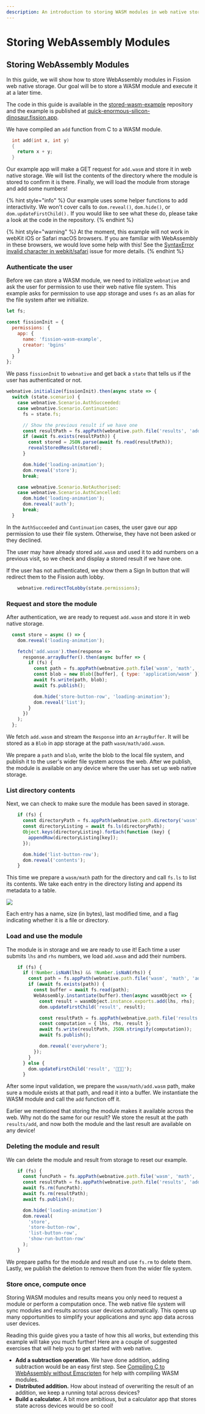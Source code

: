 ```yaml
---
description: An introduction to storing WASM modules in web native storage
---
```


# Storing WebAssembly Modules

## Storing WebAssembly Modules

In this guide, we will show how to store WebAssembly modules in Fission web native storage. Our goal will be to store a WASM module and execute it at a later time.

The code in this guide is available in the [stored-wasm-example](https://github.com/fission-suite/stored-wasm-example) repository and the example is published at [quick-enormous-silicon-dinosaur.fission.app](https://quick-enormous-silicon-dinosaur.fission.app).

We have compiled an `add` function from C to a WASM module.

```c
  int add(int x, int y)
  {
    return x + y;
  }
```

Our example app will make a GET request for `add.wasm` and store it in web native storage. We will list the contents of the directory where the module is stored to confirm it is there. Finally, we will load the module from storage and add some numbers!

{% hint style="info" %}
Our example uses some helper functions to add interactivity. We won't cover calls to `dom.reveal()`, `dom.hide()`, or `dom.updateFirstChild().` If you would like to see what these do, please take a look at the code in the repository.
{% endhint %}

{% hint style="warning" %}
At the moment, this example will not work in webKit iOS or Safari macOS browsers. If you are familiar with WebAssembly in these browsers, we would love some help with this! See the [SyntaxError invalid character in webkit/safari](https://github.com/bgins/fission-stored-wasm-example/issues/1) issue for more details.
{% endhint %}

### Authenticate the user

Before we can store a WASM module, we need to initialize `webnative` and ask the user for permission to use their web native file system. This example asks for permission to use app storage and uses `fs` as an alias for the file system after we initialize.

```javascript
let fs;

const fissionInit = {
  permissions: {
    app: {
      name: 'fission-wasm-example',
      creator: 'bgins'
    }
  }
};
```

We pass `fissionInit` to `webnative` and get back a `state` that tells us if the user has authenticated or not.

```javascript
webnative.initialize(fissionInit).then(async state => {
  switch (state.scenario) {
    case webnative.Scenario.AuthSucceeded:
    case webnative.Scenario.Continuation:
      fs = state.fs;

      // Show the previous result if we have one
      const resultPath = fs.appPath(webnative.path.file('results', 'add'));
      if (await fs.exists(resultPath)) {
        const stored = JSON.parse(await fs.read(resultPath));
        revealStoredResult(stored);
      }

      dom.hide('loading-animation');
      dom.reveal('store');
      break;

    case webnative.Scenario.NotAuthorised:
    case webnative.Scenario.AuthCancelled:
      dom.hide('loading-animation');
      dom.reveal('auth');
      break;
  }
```

In the `AuthSucceeded` and `Continuation` cases, the user gave our app permission to use their file system. Otherwise, they have not been asked or they declined.

The user may have already stored `add.wasm` and used it to add numbers on a previous visit, so we check and display a stored result if we have one.

If the user has not authenticated, we show them a Sign In button that will redirect them to the Fission auth lobby.

```javascript
    webnative.redirectToLobby(state.permissions);
```

### Request and store the module

After authentication, we are ready to request `add.wasm` and store it in web native storage.

```javascript
  const store = async () => {
    dom.reveal('loading-animation');

    fetch('add.wasm').then(response =>
      response.arrayBuffer().then(async buffer => {
        if (fs) {
          const path = fs.appPath(webnative.path.file('wasm', 'math', 'add.wasm'));
          const blob = new Blob([buffer], { type: 'application/wasm' });
          await fs.write(path, blob);
          await fs.publish();

          dom.hide('store-button-row', 'loading-animation');
          dom.reveal('list');
        }
      })
    );
  };
```

We fetch `add.wasm` and stream the `Response` into an `ArrayBuffer`. It will be stored as a `Blob` in app storage at the path `wasm/math/add.wasm`.

We prepare a `path` and `blob`, write the blob to the local file system, and publish it to the user's wider file system across the web. After we publish, the module is available on any device where the user has set up web native storage.

### List directory contents

Next, we can check to make sure the module has been saved in storage.

```javascript
    if (fs) {
      const directoryPath = fs.appPath(webnative.path.directory('wasm', 'math'));
      const directoryListing = await fs.ls(directoryPath);
      Object.keys(directoryListing).forEach(function (key) {
        appendRow(directoryListing[key]);
      });

      dom.hide('list-button-row');
      dom.reveal('contents');
    }
```

This time we prepare a `wasm/math` path for the directory and call `fs.ls` to list its contents. We take each entry in the directory listing and append its metadata to a table.

![](../.gitbook/assets/table-data.png)

Each entry has a name, size (in bytes), last modified time, and a flag indicating whether it is a file or directory.

### Load and use the module

The module is in storage and we are ready to use it! Each time a user submits `lhs` and `rhs` numbers, we load `add.wasm` and add their numbers.

```javascript
    if (fs) {
      if (!Number.isNaN(lhs) && !Number.isNaN(rhs)) {
        const path = fs.appPath(webnative.path.file('wasm', 'math', 'add.wasm'));
        if (await fs.exists(path)) {
          const buffer = await fs.read(path);
          WebAssembly.instantiate(buffer).then(async wasmObject => {
            const result = wasmObject.instance.exports.add(lhs, rhs);
            dom.updateFirstChild('result', result);

            const resultPath = fs.appPath(webnative.path.file('results', 'add'));
            const computation = { lhs, rhs, result };
            await fs.write(resultPath, JSON.stringify(computation));
            await fs.publish();

            dom.reveal('everywhere');
          });
        }
      } else {
        dom.updateFirstChild('result', '🤖🤖💥');
      }
```

After some input validation, we prepare the `wasm/math/add.wasm` path, make sure a module exists at that path, and read it into a buffer. We instantiate the WASM module and call the `add` function off it.

Earlier we mentioned that storing the module makes it available across the web. Why not do the same for our result? We store the result at the path `results/add`, and now both the module and the last result are available on any device!

### Deleting the module and result

We can delete the module and result from storage to reset our example.

```javascript
    if (fs) {
      const funcPath = fs.appPath(webnative.path.file('wasm', 'math', 'add.wasm'));
      const resultPath = fs.appPath(webnative.path.file('results', 'add'));
      await fs.rm(funcPath);
      await fs.rm(resultPath);
      await fs.publish();

      dom.hide('loading-animation')
      dom.reveal(
        'store',
        'store-button-row',
        'list-button-row',
        'show-run-button-row'
      );
    }
```

We prepare paths for the module and result and use `fs.rm` to delete them. Lastly, we publish the deletion to remove them from the wider file system.

### Store once, compute once

Storing WASM modules and results means you only need to request a module or perform a computation once. The web native file system will sync modules and results across user devices automatically. This opens up many opportunities to simplify your applications and sync app data across user devices.

Reading this guide gives you a taste of how this all works, but extending this example will take you much further! Here are a couple of suggested exercises that will help you to get started with web native.

* **Add a subtraction operation.** We have done addition, adding subtraction would be an easy first step. See [Compiling C to WebAssembly without Emscripten](https://surma.dev/things/c-to-webassembly/) for help with compiling WASM modules.
* **Distributed addition.** How about instead of overwriting the result of an addition, we keep a running total across devices?
* **Build a calculator.** A bit more ambitious, but a calculator app that stores state across devices would be so cool!
